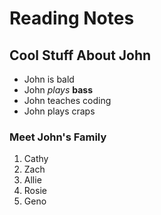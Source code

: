 # Reading Notes

## Cool Stuff About John

- John is bald
- John *plays* **bass**
- John teaches coding
- John plays craps

### Meet John's Family

1. Cathy
1. Zach
1. Allie
1. Rosie
1. Geno
